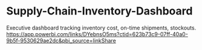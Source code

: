 # Supply-Chain-Inventory-Dashboard
Executive dashboard tracking inventory cost, on-time shipments, stockouts.
https://app.powerbi.com/links/DYebnsO5ms?ctid=623b73c9-07ff-40a0-9b5f-9530629ae2dc&pbi_source=linkShare
